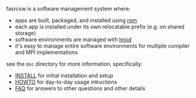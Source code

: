 fasrcsw is a software management system where:

* apps are built, packaged, and installed using [rpm](http://www.rpm.org/)
* each app is installed under its own relocatable prefix (e.g. on shared storage)
* software environments are managed with [lmod](http://www.tacc.utexas.edu/tacc-projects/lmod)
* it's easy to manage entire software environments for multiple compiler and MPI implementations

see the `doc` directory for more information, specifically:

* [INSTALL](doc/INSTALL.md) for initial installation and setup
* [HOWTO](doc/HOWTO.md) for day-to-day usage intructions
* [FAQ](doc/FAQ.md) for answers to other questions and other details
